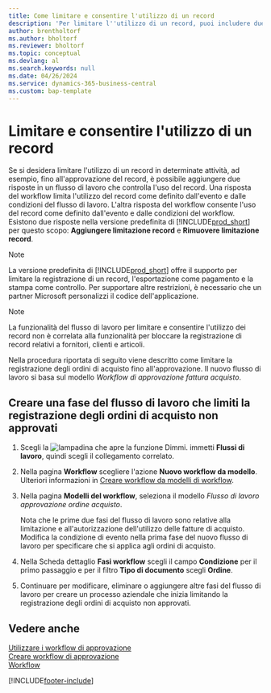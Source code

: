 ```yaml
---
title: Come limitare e consentire l'utilizzo di un record
description: 'Per limitare l''utilizzo di un record, puoi includere due risposte in un flusso di lavoro che controlla l''utilizzo del record.'
author: brentholtorf
ms.author: bholtorf
ms.reviewer: bholtorf
ms.topic: conceptual
ms.devlang: al
ms.search.keywords: null
ms.date: 04/26/2024
ms.service: dynamics-365-business-central
ms.custom: bap-template
---
```

# Limitare e consentire l'utilizzo di un record

Se si desidera limitare l'utilizzo di un record in determinate attività, ad esempio, fino all'approvazione del record, è possibile aggiungere due risposte in un flusso di lavoro che controlla l'uso del record. Una risposta del workflow limita l'utilizzo del record come definito dall'evento e dalle condizioni del flusso di lavoro. L'altra risposta del workflow consente l'uso del record come definito dall'evento e dalle condizioni del workflow. Esistono due risposte nella versione predefinita di [!INCLUDE[prod_short](includes/prod_short.md)] per questo scopo: **Aggiungere limitazione record** e **Rimuovere limitazione record**.

> [!NOTE]  
> La versione predefinita di [!INCLUDE[prod_short](includes/prod_short.md)] offre il supporto per limitare la registrazione di un record, l'esportazione come pagamento e la stampa come controllo. Per supportare altre restrizioni, è necessario che un partner Microsoft personalizzi il codice dell'applicazione.  

> [!NOTE]  
> La funzionalità del flusso di lavoro per limitare e consentire l'utilizzo dei record non è correlata alla funzionalità per bloccare la registrazione di record relativi a fornitori, clienti e articoli.

Nella procedura riportata di seguito viene descritto come limitare la registrazione degli ordini di acquisto fino all'approvazione. Il nuovo flusso di lavoro si basa sul modello *Workflow di approvazione fattura acquisto*.  

## Creare una fase del flusso di lavoro che limiti la registrazione degli ordini di acquisto non approvati

1. Scegli la ![lampadina che apre la funzione Dimmi.](media/ui-search/search_small.png "Dimmi cosa vuoi fare") immetti **Flussi di lavoro**, quindi scegli il collegamento correlato.  
2. Nella pagina **Workflow** scegliere l'azione **Nuovo workflow da modello**. Ulteriori informazioni in [Creare workflow da modelli di workflow](across-how-to-create-workflows-from-workflow-templates.md).
3. Nella pagina **Modelli del workflow**, seleziona il modello *Flusso di lavoro approvazione ordine acquisto*.  

   Nota che le prime due fasi del flusso di lavoro sono relative alla limitazione e all'autorizzazione dell'utilizzo delle fatture di acquisto. Modifica la condizione di evento nella prima fase del nuovo flusso di lavoro per specificare che si applica agli ordini di acquisto.  
4. Nella Scheda dettaglio **Fasi workflow** scegli il campo **Condizione** per il primo passaggio e per il filtro **Tipo di documento** scegli **Ordine**.  
5. Continuare per modificare, eliminare o aggiungere altre fasi del flusso di lavoro per creare un processo aziendale che inizia limitando la registrazione degli ordini di acquisto non approvati.  

## Vedere anche

[Utilizzare i workflow di approvazione](across-use-workflows.md)  
[Creare workflow di approvazione](across-how-to-create-workflows.md)  
[Workflow](across-workflow.md)  

[!INCLUDE[footer-include](includes/footer-banner.md)]
